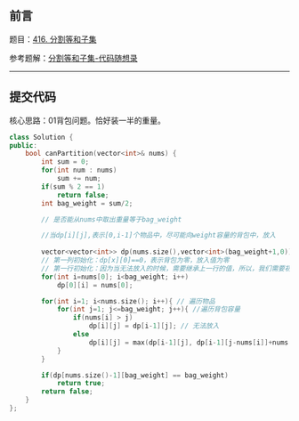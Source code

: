 ## 前言

题目：[416. 分割等和子集](https://leetcode-cn.com/problems/partition-equal-subset-sum/)

参考题解：[分割等和子集-代码随想录](https://github.com/youngyangyang04/leetcode-master/blob/master/problems/0416.%E5%88%86%E5%89%B2%E7%AD%89%E5%92%8C%E5%AD%90%E9%9B%86.md)

---

## 提交代码

核心思路：01背包问题。恰好装一半的重量。

```c++
class Solution {
public:
    bool canPartition(vector<int>& nums) {
        int sum = 0;
        for(int num : nums)
            sum += num;
        if(sum % 2 == 1)
            return false;
        int bag_weight = sum/2;

        // 是否能从nums中取出重量等于bag_weight

        //当dp[i][j],表示[0,i-1]个物品中，尽可能向weight容量的背包中，放入
        
        vector<vector<int>> dp(nums.size(),vector<int>(bag_weight+1,0));
        // 第一列初始化：dp[x][0]==0，表示背包为零，放入值为零
        // 第一行初始化：因为当无法放入的时候，需要继承上一行的值，所以，我们需要初始化第一行
        for(int i=nums[0]; i<bag_weight; i++)
            dp[0][i] = nums[0];

        for(int i=1; i<nums.size(); i++){ // 遍历物品
            for(int j=1; j<=bag_weight; j++){ //遍历背包容量
                if(nums[i] > j)
                    dp[i][j] = dp[i-1][j]; // 无法放入
                else
                    dp[i][j] = max(dp[i-1][j], dp[i-1][j-nums[i]]+nums[i]); // 可以放入的时候后，判断是否放入
            }
        }

        if(dp[nums.size()-1][bag_weight] == bag_weight)
            return true;
        return false;
    }
};
```